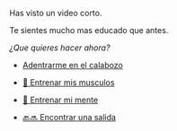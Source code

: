 Has visto un video corto.

Te sientes mucho mas educado que antes.

_¿Que quieres hacer ahora?_

- [Adentrarme en el calabozo](../1/1.md)

- [💪 Entrenar mis musculos](0-1A.md)

- [📖 Entrenar mi mente](0-1B.md)

- [🔙🔜 Encontrar una salida](../3/1.md)
